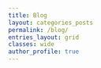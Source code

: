 ```yaml
---
title: Blog
layout: categories_posts
permalink: /blog/
entries_layout: grid
classes: wide
author_profile: true
---
```

